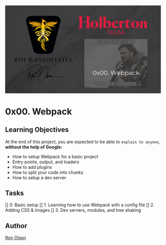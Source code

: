 ![0x00-Webpack](https://github.com/ronroeandassociates/assets/blob/master/images/0x00-Webpack_banner.png)

# 0x00. Webpack

## Learning Objectives

At the end of this project, you are expected to be able to `explain to anyone`, **without the help of Google:**

- How to setup Webpack for a basic project
- Entry points, output, and loaders
- How to add plugins
- How to split your code into chunks
- How to setup a dev server

## Tasks

[] 0. Basic setup
[] 1. Learning how to use Webpack with a config file
[] 2. Adding CSS & Images
[] 3. Dev servers, modules, and tree shaking

## Author

[Ron Olsen](https://github.com/ronroeandassociates)
